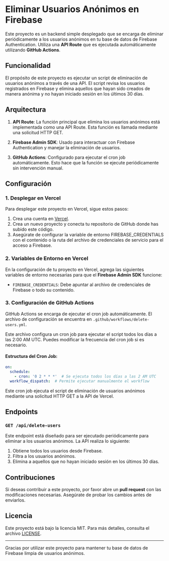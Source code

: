 # Eliminar Usuarios Anónimos en Firebase

Este proyecto es un backend simple desplegado que se encarga de eliminar periódicamente a los usuarios anónimos en tu base de datos de Firebase Authentication. Utiliza una **API Route** que es ejecutada automáticamente utilizando **GitHub Actions**.

## Funcionalidad

El propósito de este proyecto es ejecutar un script de eliminación de usuarios anónimos a través de una API. El script revisa los usuarios registrados en Firebase y elimina aquellos que hayan sido creados de manera anónima y no hayan iniciado sesión en los últimos 30 días.

## Arquitectura

1. **API Route**: La función principal que elimina los usuarios anónimos está implementada como una API Route. Esta función es llamada mediante una solicitud HTTP GET.
   
2. **Firebase Admin SDK**: Usado para interactuar con Firebase Authentication y manejar la eliminación de usuarios.

3. **GitHub Actions**: Configurado para ejecutar el cron job automáticamente. Esto hace que la función se ejecute periódicamente sin intervención manual.

## Configuración

### 1. Desplegar en Vercel

Para desplegar este proyecto en Vercel, sigue estos pasos:

1. Crea una cuenta en [Vercel](https://vercel.com/).
2. Crea un nuevo proyecto y conecta tu repositorio de GitHub donde has subido este código.
3. Asegúrate de configurar la variable de entorno FIREBASE_CREDENTIALS con el contenido o la ruta del archivo de credenciales de servicio para el acceso a Firebase.

### 2. Variables de Entorno en Vercel

En la configuración de tu proyecto en Vercel, agrega las siguientes variables de entorno necesarias para que el **Firebase Admin SDK** funcione:

- `FIREBASE_CREDENTIALS`: Debe apuntar al archivo de credenciales de Firebase o todo su contenido.

### 3. Configuración de GitHub Actions

GitHub Actions se encarga de ejecutar el cron job automáticamente. El archivo de configuración se encuentra en `.github/workflows/delete-users.yml`.

Este archivo configura un cron job para ejecutar el script todos los días a las 2:00 AM UTC. Puedes modificar la frecuencia del cron job si es necesario.

#### Estructura del Cron Job:

```yaml
on:
  schedule:
    - cron: '0 2 * * *'  # Se ejecuta todos los días a las 2 AM UTC
  workflow_dispatch:  # Permite ejecutar manualmente el workflow
```

Este cron job ejecuta el script de eliminación de usuarios anónimos mediante una solicitud HTTP GET a la API de Vercel.

## Endpoints

### `GET /api/delete-users`

Este endpoint está diseñado para ser ejecutado periódicamente para eliminar a los usuarios anónimos. La API realiza lo siguiente:

1. Obtiene todos los usuarios desde Firebase.
2. Filtra a los usuarios anónimos.
3. Elimina a aquellos que no hayan iniciado sesión en los últimos 30 días.

## Contribuciones

Si deseas contribuir a este proyecto, por favor abre un **pull request** con las modificaciones necesarias. Asegúrate de probar los cambios antes de enviarlos.

## Licencia

Este proyecto está bajo la licencia MIT. Para más detalles, consulta el archivo [LICENSE](LICENSE).

---

Gracias por utilizar este proyecto para mantener tu base de datos de Firebase limpia de usuarios anónimos.

